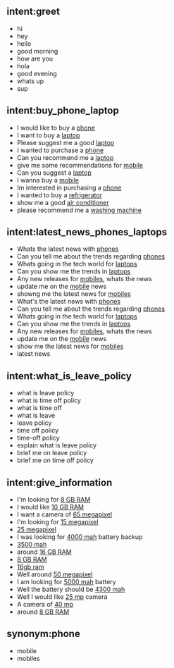 ## intent:greet
- hi
- hey
- hello
- good morning
- how are you
- hola
- good evening
- whats up
- sup

## intent:buy_phone_laptop
- I would like to buy a [phone](category)
- I want to buy a [laptop](category)
- Please suggest me a good [laptop](category)
- I wanted to purchase a [phone](category)
- Can you recommend me a [laptop](category)
- give me some recommendations for [mobile](category)
- Can you suggest a [laptop](category)
- I wanna buy a [mobile](category)
- Im interested in purchasing a [phone](category)
- I wanted to buy a [refrigerator](category)
- show me a good [air conditioner](category)
- please recommend me a [washing machine](category)

## intent:latest_news_phones_laptops
- Whats the latest news with [phones](category)
- Can you tell me about the trends regarding [phones](category)
- Whats going in the tech world for [laptops](category)
- Can you show me the trends in [laptops](category)
- Any new releases for [mobiles](category), whats the news
- update me on the [mobile](category) news
- showng me the latest news for [mobiles](category)
- What's the latest news with [phones](category)
- Can you tell me about the trends regarding [phones](category)
- Whats going in the tech world for [laptops](category)
- Can you show me the trends in [laptops](category)
- Any new releases for [mobiles](category), whats the news
- update me on the [mobile](category) news
- show me the latest news for [mobiles](category)
- latest news

## intent:what_is_leave_policy
- what is leave policy
- what is time off policy
- what is time off
- what is leave
- leave policy
- time off policy
- time-off policy
- explain what is leave policy
- brief me on leave policy
- brief me on time off policy

## intent:give_information
- I'm looking for [8 GB RAM](RAM)
- I would like [10 GB RAM](RAM)
- I want a camera of [65 megapixel](camera)
- I'm looking for [15 megapixel](camera)
- [25 megapixel](camera)
- I was looking for [4000 mah](battery) battery backup
- [3500 mah](battery)
- around [16 GB RAM](RAM)
- [8 GB RAM](RAM)
- [16gb ram](RAM)
- Well around [50 megapixel](camera)
- I am looking for [5000 mah](battery)  battery
- Well the battery should be [4300 mah](battery)
- Well I would like [25 mp](camera) camera
- A camera of [40 mp](camera)
- around [8 GB RAM](RAM)

## synonym:phone
- mobile
- mobiles
